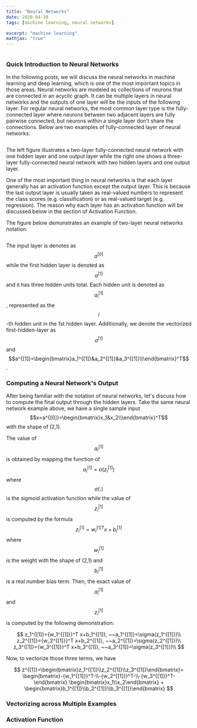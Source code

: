 ```yaml
---
title: "Neural Networks"
date: 2020-04-30
tags: [machine learning, neural networks]

excerpt: "machine learning"
mathjax: "true"
---
```


<img src="{{ site.url }}{{ site.baseurl }}/images/neural networks/header_img.svg" alt="">

### Quick Introduction to Neural Networks

In the following posts, we will discuss the neural networks in machine learning and deep learning, which is one of the most important topics in those areas. Neural networks are modeled as collections of neurons that are connected in an acyclic graph. It can be multiple layers in neural networks and the outputs of one layer will be the inputs of the following layer. For regular neural networks, the most common layer type is the fully-connected layer where neurons between two adjacent layers are fully pairwise connected, but neurons within a single layer don't share the connections. Below are two examples of fully-connected layer of neural networks:    

<img src="{{ site.url }}{{ site.baseurl }}/images/neural networks/neural_networks_example.PNG" alt="">

The left figure illustrates a two-layer fully-connected neural network with one hidden layer and one output layer while the right one shows a three-layer fully-connected neural network with two hidden layers and one output layer.

One of the most important thing in neural networks is that each layer generally has an activation function except the output layer. This is because the last output layer is usually taken as real-valued numbers to represent the class scores (e.g. classification) or as real-valued target (e.g. regression). The reason why each layer has an activation function will be discussed below in the section of Activation Function.

The figure below demonstrates an example of two-layer neural networks notation.

<img src="{{ site.url }}{{ site.baseurl }}/images/neural networks/notation.jpg" alt="">

The input layer is denotes as $$a^{[0]}$$ while the first hidden layer is denoted as $$a^{[1]}$$ and it has three hidden units total. Each hidden unit is denoted as $$a_i^{[1]}$$, represented as the $$i$$-th hidden unit in the 1st hidden layer. Additionally, we denote the vectorized  first-hidden-layer as $$a^{[1]}$$ and $$a^{[1]}=\begin{bmatrix}a_1^{[1]}&a_2^{[1]}&a_3^{[1]}\\\end{bmatrix}^T$$.

### Computing a Neural Network's Output
After being familiar with the notation of neural networks, let's discuss how to compute the final output through the hidden layers. Take the same neural network example above, we have a single sample input $$x=a^{[0]}=\begin{bmatrix}x_1&x_2\\\end{bmatrix}^T$$ with the shape of (2,1).

The value of $$a_i^{[1]}$$ is obtained by mapping the function of $$a_i^{[1]}=\sigma(z_i^{[1]})$$ where $$\sigma(.)$$ is the sigmoid activation function while the value of $$z_i^{[1]}$$ is computed by the formula $$z_i^{[1]}={w_i^{[1]}}^T x+b_i^{[1]}$$ where $$w_i^{[1]}$$ is the weight with the shape of (2,1) and $$b_i^{[1]}$$ is a real number bias term. Then, the exact value of $$a_i^{[1]}$$ and $$z_i^{[1]}$$ is computed by the following demonstration:

$$
z_1^{[1]}={w_1^{[1]}}^T x+b_1^{[1]}, ~~a_1^{[1]}=\sigma(z_1^{[1]})\\
z_2^{[1]}={w_2^{[1]}}^T x+b_2^{[1]}, ~~a_2^{[1]}=\sigma(z_2^{[1]})\\
z_3^{[1]}={w_3^{[1]}}^T x+b_3^{[1]}, ~~a_3^{[1]}=\sigma(z_3^{[1]})\\
$$

Now, to vectorize those three terms, we have

$$
z^{[1]}=\begin{bmatrix}z_1^{[1]}\\z_2^{[1]}\\z_3^{[1]}\end{bmatrix}=
\begin{bmatrix}-{w_1^{[1]}}^T-\\-{w_2^{[1]}}^T-\\-{w_3^{[1]}}^T-\end{bmatrix}
\begin{bmatrix}x_1\\x_2\end{bmatrix} + \begin{bmatrix}b_1^{[1]}\\b_2^{[1]}\\b_3^{[1]}\end{bmatrix}
$$


### Vectorizing across Multiple Examples


### Activation Function
